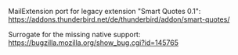MailExtension port for legacy extension "Smart Quotes 0.1":
https://addons.thunderbird.net/de/thunderbird/addon/smart-quotes/

Surrogate for the missing native support: https://bugzilla.mozilla.org/show_bug.cgi?id=145765
